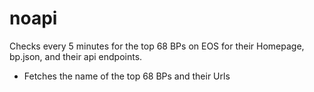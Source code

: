 # noapi

Checks every 5 minutes for the top 68 BPs on EOS for their Homepage, bp.json, and their api endpoints.

- Fetches the name of the top 68 BPs and their Urls 
